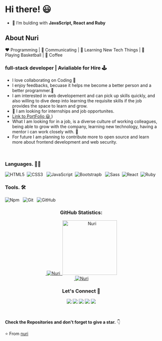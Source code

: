  # Hi there! :smiley:

- 🌱 I’m bulding with **JavaScript, React and Ruby**


## About Nuri
:heart: Programming | :black_heart: Communicating | :blue_heart: Learning New Tech Things | :orange_heart:  Playing Basketball | :black_heart:  Coffee

### full-stack developer | Avialiable for Hire 🕹️
- I love collaborating on Coding  :black_heart:
- I enjoy feedbacks, becuase it helps me become a better person and a better programmer.:orange_heart:
-  I am interested in web developement and can pick up skills quickly, and also willing to dive deep into learning the requisite skills if the job provides the space to learn and grow.
- 💞️ I am looking for internships and job opportunites.
- [Link to PortFolio :smiley: ](https://nuri-lacka.netlify.app))
- What I am looking for in a job, is a diverse culture of working colleagues, being able to grow with the company, learning new technology, having a mentor i can work closely with. :blue_heart:
- For future I am planning to contribute more to open source and learn more about frontend development and web security.

<br>

### Languages. :man_technologist:
![HTML5](https://icongr.am/devicon/html5-original.svg?size=50&color=currentColor)&nbsp;
![CSS3](https://icongr.am/devicon/css3-original.svg?size=50&color=currentColor)  &nbsp;
![JavaScript](https://icongr.am/devicon/javascript-original.svg?size=50&color=currentColor)&nbsp;
![Bootstrapb](https://icongr.am/devicon/bootstrap-plain-wordmark.svg?size=50&color=7b2ca0) &nbsp;
![Sass](https://icongr.am/devicon/sass-original.svg?size=50&color=currentColor)&nbsp;
![React](https://icongr.am/devicon/react-original-wordmark.svg?size=50&color=currentColor)&nbsp;
![Ruby](https://icongr.am/devicon/ruby-original.svg?size=49&color=currentColor)&nbsp;



### Tools. 🛠 
![Npm](https://icongr.am/devicon/npm-original-wordmark.svg?size=50&color=currentColor)  &nbsp;
![Git](https://icongr.am/devicon/git-original.svg?size=50&color=currentColor)  &nbsp;
![GitHub](https://icongr.am/devicon/github-original.svg?size=50&color=currentColor)  



<h3 align="center">GitHub Statistics:</h3>
<p align="center">
   <a href="https://github.com/Nuri1977">
 &nbsp;<img src="https://github-readme-stats.vercel.app/api?username=Nuri1977&show_icons=true&locale=en" alt="Nuri" />
   &nbsp;<img height="180em" src="https://github-readme-stats.vercel.app/api/top-langs/?username=Nuri1977&show_icons=true&theme=midnight-white&layout=compact" alt="Nuri" />
    <br>
 &nbsp;<img src="https://github-readme-streak-stats.herokuapp.com/?user=Nuri1977&theme=radical" alt="Nuri" />
     </a>
</p>





<h3 align="center">Let's Connect 🤝</h3>
<div align="center">
<a target="_blank"
href="https://www.linkedin.com/in/nuri-lacka-7141b01ba/"><img
src="https://img.shields.io/badge/-LinkedIn-0077b5?style=for-the-badge&logo=LinkedIn&logoColor=white"></img></a> 
<a target="_blank"
href="mailto:nurilacka@gmail.com"><img
src="https://img.shields.io/badge/-Gmail-D14836?style=for-the-badge&logo=Gmail&logoColor=white"></img></a>
<a target="_blank"
href="https://twitter.com/LackaNuri"><img
src="https://img.shields.io/badge/-Twitter-1DA1F2?style=for-the-badge&logo=Twitter&logoColor=white"></img></a>
<a target="_blank"
href="https://www.instagram.com/nurilacka/"><img
src="https://img.shields.io/badge/-Instagram-D14836?style=for-the-badge&logo=Instagram&logoColor=white"></img></a>
<a target="_blank"
href="https://www.facebook.com/nuri.lacka/"><img
src="https://img.shields.io/badge/-Facebook-1DA1F2?style=for-the-badge&logo=Facebook&logoColor=white"></img></a>
</div>
<br> <br>


**Check the Repositories and don't forget to give a star.** 👇

:star: From [nuri](https://github.com/Nuri1977?tab=repositories)
